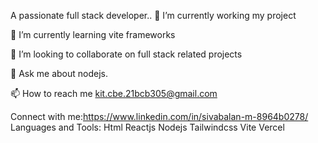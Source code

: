 A passionate full stack developer..
🔭 I’m currently working my project

🌱 I’m currently learning vite frameworks

👯 I’m looking to collaborate on full stack related projects

💬 Ask me about nodejs.

📫 How to reach me kit.cbe.21bcb305@gmail.com

Connect with me:https://www.linkedin.com/in/sivabalan-m-8964b0278/
Languages and Tools:
Html Reactjs Nodejs Tailwindcss Vite Vercel
